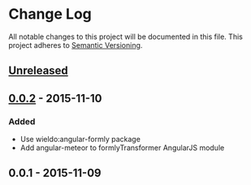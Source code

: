 # Change Log
All notable changes to this project will be documented in this file.
This project adheres to [Semantic Versioning](http://semver.org/).

## [Unreleased]

## [0.0.2] - 2015-11-10
### Added
- Use wieldo:angular-formly package
- Add angular-meteor to formlyTransformer AngularJS module

## 0.0.1 - 2015-11-09

[Unreleased]: https://github.com/wieldo/angular-formly-transformer/compare/v0.2.0...HEAD
[0.0.2]: https://github.com/wieldo/angular-formly-transformer/compare/v0.0.1...v0.0.2